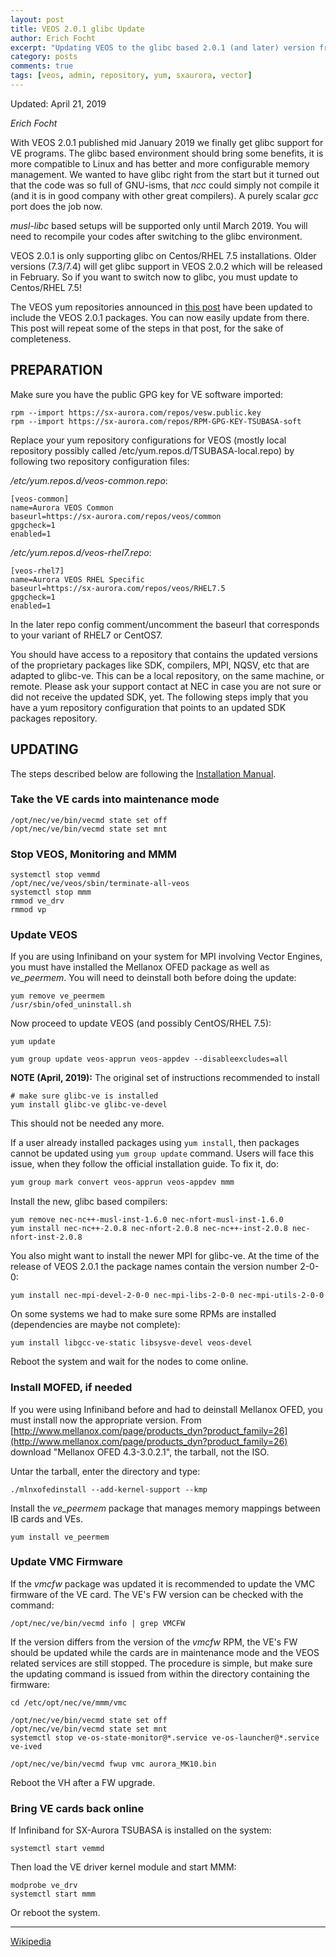 ```yaml
---
layout: post
title: VEOS 2.0.1 glibc Update
author: Erich Focht
excerpt: "Updating VEOS to the glibc based 2.0.1 (and later) version from the online yum repository."
category: posts
comments: true
tags: [veos, admin, repository, yum, sxaurora, vector]
---
```


Updated: April 21, 2019

*Erich Focht*

With VEOS 2.0.1 published mid January 2019 we finally get glibc
support for VE programs. The glibc based environment should bring some
benefits, it is more compatible to Linux and has better and more
configurable memory management. We wanted to have glibc right from the
start but it turned out that the code was so full of GNU-isms, that
*ncc* could simply not compile it (and it is in good company with other
great compilers). A purely scalar *gcc* port does the job now.

*musl-libc* based setups will be supported only until March 2019. You
will need to recompile your codes after switching to the glibc
environment.

VEOS 2.0.1 is only supporting glibc on Centos/RHEL 7.5
installations. Older versions (7.3/7.4) will get glibc support in VEOS
2.0.2 which will be released in February. So if you want to switch now
to glibc, you must update to Centos/RHEL 7.5!

The VEOS yum repositories announced in [this
post](https://sx-aurora.github.io/posts/VEOS-yum-repository) have been
updated to include the VEOS 2.0.1 packages. You can now easily update
from there. This post will repeat some of the steps in that post, for
the sake of completeness.


## PREPARATION

Make sure you have the public GPG key for VE software imported:

```
rpm --import https://sx-aurora.com/repos/vesw.public.key
rpm --import https://sx-aurora.com/repos/RPM-GPG-KEY-TSUBASA-soft
```

Replace your yum repository configurations for VEOS (mostly local
repository possibly called /etc/yum.repos.d/TSUBASA-local.repo) by
following two repository configuration files:

*/etc/yum.repos.d/veos-common.repo*:
```
[veos-common]
name=Aurora VEOS Common
baseurl=https://sx-aurora.com/repos/veos/common
gpgcheck=1
enabled=1
```

*/etc/yum.repos.d/veos-rhel7.repo*:
```
[veos-rhel7]
name=Aurora VEOS RHEL Specific
baseurl=https://sx-aurora.com/repos/veos/RHEL7.5
gpgcheck=1
enabled=1
```

In the later repo config comment/uncomment the baseurl that
corresponds to your variant of RHEL7 or CentOS7.

You should have access to a repository that contains the updated
versions of the proprietary packages like SDK, compilers, MPI, NQSV,
etc that are adapted to glibc-ve. This can be a local repository, on
the same machine, or remote. Please ask your support contact at NEC in
case you are not sure or did not receive the updated SDK, yet. The
following steps imply that you have a yum repository configuration
that points to an updated SDK packages repository.


## UPDATING

The steps described below are following the [Installation
Manual](https://www.nec.com/en/global/prod/hpc/aurora/document/InstallationGuide_E.pdf).

### Take the VE cards into maintenance mode
```
/opt/nec/ve/bin/vecmd state set off
/opt/nec/ve/bin/vecmd state set mnt
```

### Stop VEOS, Monitoring and MMM
```
systemctl stop vemmd
/opt/nec/ve/veos/sbin/terminate-all-veos
systemctl stop mmm
rmmod ve_drv
rmmod vp
```

### Update VEOS

If you are using Infiniband on your system for MPI involving Vector
Engines, you must have installed the Mellanox OFED package as well as
*ve_peermem*. You will need to deinstall both before doing the update:

```
yum remove ve_peermem
/usr/sbin/ofed_uninstall.sh
```

Now proceed to update VEOS (and possibly CentOS/RHEL 7.5):

```
yum update

yum group update veos-apprun veos-appdev --disableexcludes=all
```

**NOTE (April, 2019):** The original set of instructions recommended to install
```
# make sure glibc-ve is installed
yum install glibc-ve glibc-ve-devel
```
This should not be needed any more.

If a user already installed packages using `yum install`, then
packages cannot be updated using `yum group update` command. Users
will face this issue, when they follow the official installation
guide. To fix it, do:
```sh
yum group mark convert veos-apprun veos-appdev mmm
```

 
Install the new, glibc based compilers:
```
yum remove nec-nc++-musl-inst-1.6.0 nec-nfort-musl-inst-1.6.0
yum install nec-nc++-2.0.8 nec-nfort-2.0.8 nec-nc++-inst-2.0.8 nec-nfort-inst-2.0.8
```

You also might want to install the newer MPI for glibc-ve. At the time
of the release of VEOS 2.0.1 the package names contain the version
number 2-0-0:
```
yum install nec-mpi-devel-2-0-0 nec-mpi-libs-2-0-0 nec-mpi-utils-2-0-0
```

On some systems we had to make sure some RPMs are installed
(dependencies are maybe not complete):
```
yum install libgcc-ve-static libsysve-devel veos-devel
```

Reboot the system and wait for the nodes to come online.


### Install MOFED, if needed

If you were using Infiniband before and had to deinstall Mellanox
OFED, you must install now the appropriate version. From
[http://www.mellanox.com/page/products_dyn?product_family=26](http://www.mellanox.com/page/products_dyn?product_family=26)
download "Mellanox OFED 4.3-3.0.2.1", the tarball, not the ISO.

Untar the tarball, enter the directory and type:
```
./mlnxofedinstall --add-kernel-support --kmp
```

Install the *ve_peermem* package that manages memory mappings between IB cards and VEs.
```
yum install ve_peermem
```


### Update VMC Firmware

If the *vmcfw* package was updated it is recommended to update the VMC
firmware of the VE card. The VE's FW version can be checked with the command:
```
/opt/nec/ve/bin/vecmd info | grep VMCFW
```

If the version differs from the version of the *vmcfw* RPM, the VE's
FW should be updated while the cards are in maintenance mode and the
VEOS related services are still stopped. The procedure is simple, but
make sure the updating command is issued from within the directory
containing the firmware:

```
cd /etc/opt/nec/ve/mmm/vmc

/opt/nec/ve/bin/vecmd state set off
/opt/nec/ve/bin/vecmd state set mnt
systemctl stop ve-os-state-monitor@*.service ve-os-launcher@*.service ve-ived

/opt/nec/ve/bin/vecmd fwup vmc aurora_MK10.bin
```

Reboot the VH after a FW upgrade.


### Bring VE cards back online

If Infiniband for SX-Aurora TSUBASA is installed on the system:
```
systemctl start vemmd
```

Then load the VE driver kernel module and start MMM:
```
modprobe ve_drv
systemctl start mmm
```

Or reboot the system.


---

[Wikipedia](https://en.wikipedia.org/wiki/SX-Aurora_TSUBASA)
